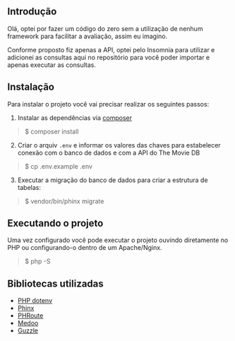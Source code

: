 ## Introdução

Olá, optei por fazer um código do zero sem a utilização de nenhum framework para facilitar a avaliação, assim eu imagino.

Conforme proposto fiz apenas a API, optei pelo Insomnia para utilizar e adicionei as consultas aqui no repositório para você poder importar e apenas executar as consultas.

## Instalação

Para instalar o projeto você vai precisar realizar os seguintes passos: 

1. Instalar as dependências via [composer](https://getcomposer.org/)

> $ composer install 

2. Criar o arquiv `.env` e informar os valores das chaves para estabelecer conexão com o banco de dados e com a API do The Movie DB

> $ cp .env.example .env

3. Executar a migração do banco de dados para criar a estrutura de tabelas: 

> $ vendor/bin/phinx migrate

## Executando o projeto

Uma vez configurado você pode executar o projeto ouvindo diretamente no PHP ou configurando-o dentro de um Apache/Nginx.

> $ php -S

## Bibliotecas utilizadas

- [PHP dotenv](https://github.com/vlucas/phpdotenv)
- [Phinx](https://github.com/cakephp/phinx)
- [PHRoute](https://github.com/mrjgreen/phroute)
- [Medoo](https://github.com/catfan/Medoo)
- [Guzzle](https://github.com/guzzle/guzzle)
